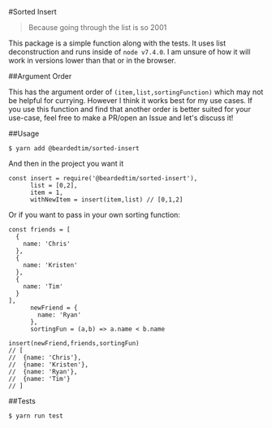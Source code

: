 #Sorted Insert

> Because going through the list is so 2001

This package is a simple function along with the tests. It uses list deconstruction and runs inside of `node v7.4.0`. I am unsure of how it will work in versions lower than that or in the browser. 

##Argument Order

This has the argument order of `(item,list,sortingFunction)` which may not be helpful for currying. However I think it works best for my use cases. If you use this function and find that another order is better suited for your use-case, feel free to make a PR/open an Issue and let's discuss it!

##Usage

```
$ yarn add @beardedtim/sorted-insert
```

And then in the project you want it

```
const insert = require('@beardedtim/sorted-insert'),
      list = [0,2],
      item = 1,
      withNewItem = insert(item,list) // [0,1,2]
```

Or if you want to pass in your own sorting function:

```
const friends = [
  {
    name: 'Chris'
  },
  {
    name: 'Kristen'
  },
  {
    name: 'Tim'
  }
],
      newFriend = {
        name: 'Ryan'
      },
      sortingFun = (a,b) => a.name < b.name

insert(newFriend,friends,sortingFun)
// [
//  {name: 'Chris'},
//  {name: 'Kristen'},
//  {name: 'Ryan'},
//  {name: 'Tim'}
// ]

```

##Tests

```
$ yarn run test
```